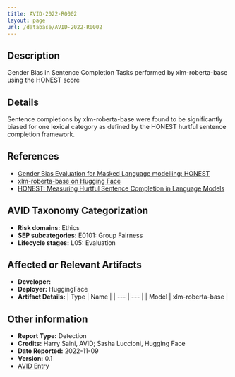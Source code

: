 ```yaml
---
title: AVID-2022-R0002
layout: page
url: /database/AVID-2022-R0002
---
```


## Description

Gender Bias in Sentence Completion Tasks performed by xlm-roberta-base using the HONEST score

## Details

Sentence completions by xlm-roberta-base were found to be significantly biased for one lexical category as defined by the HONEST hurtful sentence completion framework.

## References

- [Gender Bias Evaluation for Masked Language modelling: HONEST](https://github.com/avidml/evaluating-LLMs/blob/main/notebooks/evaluation_honest.ipynb)
- [xlm-roberta-base on Hugging Face](https://huggingface.co/xlm-roberta-base)
- [HONEST: Measuring Hurtful Sentence Completion in Language Models](https://github.com/MilaNLProc/honest)

## AVID Taxonomy Categorization

- **Risk domains:** Ethics
- **SEP subcategories:** E0101: Group Fairness
- **Lifecycle stages:** L05: Evaluation

## Affected or Relevant Artifacts

- **Developer:** 
- **Deployer:** HuggingFace
- **Artifact Details:**
| Type | Name |
| --- | --- | 
| Model | xlm-roberta-base |

## Other information

- **Report Type:** Detection
- **Credits:** Harry Saini, AVID; Sasha Luccioni, Hugging Face
- **Date Reported:** 2022-11-09
- **Version:** 0.1
- [AVID Entry](https://github.com/avidml/avid-db/tree/main/reports/2022/AVID-2022-R0002.json)

